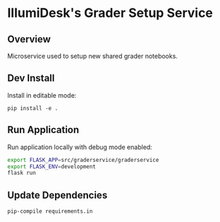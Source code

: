 # IllumiDesk's Grader Setup Service

## Overview

Microservice used to setup new shared grader notebooks.

## Dev Install

Install in editable mode:

    pip install -e .

## Run Application

Run application locally with debug mode enabled:

```bash
export FLASK_APP=src/graderservice/graderservice
export FLASK_ENV=development
flask run
```

## Update Dependencies

    pip-compile requirements.in
